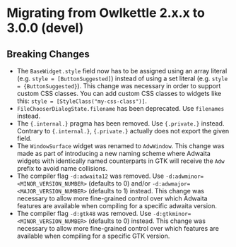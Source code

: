 # Migrating from Owlkettle 2.x.x to 3.0.0 (devel)

## Breaking Changes

- The `BaseWidget.style` field now has to be assigned using an array literal (e.g. `style = [ButtonSuggested]`)
  instead of using a set literal (e.g. `style = {ButtonSuggested}`). This change was necessary in order to support
  custom CSS classes. You can add custom CSS classes to widgets like this: `style = [StyleClass("my-css-class")]`.
- `FileChooserDialogState.filename` has been deprecated. Use `filenames` instead.
- The `{.internal.}` pragma has been removed. Use `{.private.}` instead.
  Contrary to `{.internal.}`, `{.private.}` actually does not export the given field.
- The `WindowSurface` widget was renamed to `AdwWindow`. This change was made as part of introducing a new naming scheme where Adwaita widgets with identically named counterparts in GTK will receive the `Adw` prefix to avoid name collisions.
- The compiler flag `-d:adwaita12` was removed. Use `-d:adwminor=<MINOR_VERSION_NUMBER>` (defaults to 0) and/or `-d:adwmajor=<MAJOR_VERSION_NUMBER>` (defaults to 1) instead. This change was necessary to allow more fine-grained control over which Adwaita features are available when compiling for a specific adwaita version.
- The compiler flag `-d:gtk48` was removed. Use `-d:gtkminor=<MINOR_VERSION_NUMBER>` (defaults to 0) instead. This change was necessary to allow more fine-grained control over which features are available when compiling for a specific GTK version.